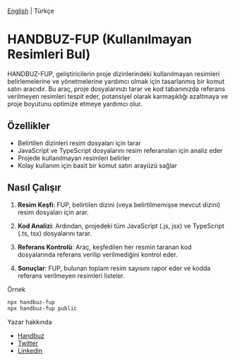 [English](./README.md) | Türkçe

# HANDBUZ-FUP (Kullanılmayan Resimleri Bul)

HANDBUZ-FUP, geliştiricilerin proje dizinlerindeki kullanılmayan resimleri belirlemelerine ve yönetmelerine yardımcı olmak için tasarlanmış bir komut satırı aracıdır. Bu araç, proje dosyalarınızı tarar ve kod tabanınızda referans verilmeyen resimleri tespit eder, potansiyel olarak karmaşıklığı azaltmaya ve proje boyutunu optimize etmeye yardımcı olur.

## Özellikler

- Belirtilen dizinleri resim dosyaları için tarar
- JavaScript ve TypeScript dosyalarını resim referansları için analiz eder
- Projede kullanılmayan resimleri belirler
- Kolay kullanım için basit bir komut satırı arayüzü sağlar

## Nasıl Çalışır

1. **Resim Keşfi**: FUP, belirtilen dizini (veya belirtilmemişse mevcut dizini) resim dosyaları için arar.

2. **Kod Analizi**: Ardından, projedeki tüm JavaScript (.js, jsx) ve TypeScript (.ts, tsx) dosyalarını tarar.

3. **Referans Kontrolü**: Araç, keşfedilen her resmin taranan kod dosyalarında referans verilip verilmediğini kontrol eder.

4. **Sonuçlar**: FUP, bulunan toplam resim sayısını rapor eder ve kodda referans verilmeyen resimleri listeler.

Örnek
```bash
npx handbuz-fup
npx handbuz-fup public
```

Yazar hakkında
- [Handbuz](https://github.com/yasinelbuz)
- [Twitter](https://twitter.com/yasinelbuz)
- [Linkedin](https://www.linkedin.com/in/yasinelbuz/)
